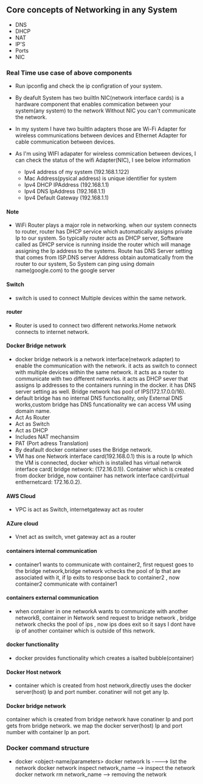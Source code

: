 ## Core concepts of Networking in any System

- DNS
- DHCP
- NAT
- IP'S
- Ports
- NIC

### Real Time use case of above components

- Run ipconfig and check the ip configration of your system.
- By deafult System has two builtIn NIC(network interface cards) is a hardware component that enables commication between  your system(any system) to the network Without NIC you can't communicate the network.

- In my system I have two builtIn adapters those are Wi-Fi Adapter for wireless communications between devices and Ethernet Adapter for cable communication between devices. 
- As I'm using WIFI adapater for wireless commication between devices, I can check the status of the wifi Adapter(NIC), I see below information
    - Ipv4 address of my system (192.168.1.122)
    - Mac Address(pysical address) is unique identifier for system
    - Ipv4 DHCP IPAddress (192.168.1.1)
    - Ipv4 DNS IpAddress (192.168.1.1)
    - Ipv4 Default Gateway (192.168.1.1)
#### Note
- WiFi Router plays a major role in networking. when our system connects to router, router has DHCP service which automatically assigns private Ip to our system. So typically router acts as DHCP server, Software called as DHCP service is running inside the router which will manage assigning the Ip address to the systems. Route has DNS Server setting that comes from ISP.DNS server Address obtain automatically from the router to our system, So System can ping using domain name(google.com) to the google server

#### Switch 
- switch is used to connect Multiple devices within the same network.
#### router
- Router is used to connect two different networks.Home network connects to internet network.

#### Docker Bridge network
- docker bridge network is a network interface(network adapter) to enable the communication with the network. it acts as switch to connect with multiple devices within the same network. it acts as a router to communicate with two different networks. it acts as DHCP sever that assigns Ip addresses to the containers running in the docker. it has DNS server setting as well. Bridge network has pool of IPS(172.17.0.0/16).
- default bridge has no internal DNS functionality, only External DNS works,custom bridge has DNS funcationality we can access VM using domain name.
 - Act As Router
 - Act as Switch
 - Act as DHCP 
 - Includes NAT mechansim
 - PAT (Port adress Translation)
 - By deafault docker container uses the Bridge network.
 - VM has one Network interface card(192.168.0.1) this is a route Ip which the VM is connected, docker which is installed has virtual netwrok interface card( bridge network: (172.16.0.1)). Container which is created from docker bridge, now container has network interface card(virtual enthernetcard: 172.16.0.2).
#### AWS Cloud
- VPC is act as Switch, internetgateway act as router

#### AZure cloud
- Vnet act as switch, vnet gateway act as a router
#### containers internal communication
- container1 wants to communicate with container2, first request goes to the bridge network,bridge network vchecks the pool of Ip that are associated with it, if Ip exits to response back to container2 , now container2 
communicate with container1

#### containers external communication
- when container in one networkA wants to communicate with another networkB, container in Network send request to bridge network , bridge network checks the pool of ips , now ips does exit so it says I dont have ip of another container which is outside of this network.

#### docker functionality
- docker provides functionality which creates a isalted bubble(container)

#### Docker Host network
- container which is created from host network,directly uses the docker server(host) Ip and port number. conatiner will not get any Ip.

#### Docker bridge network
container which is created from bridge network have conatiner Ip and port gets from bridge network. we map the  docker server(host) Ip and port number with container Ip an port.

### Docker command structure
- docker <object-type> <action> <object-name/parameters>
        docker network ls ----> list the network
        docker network inspect network_name --> inspect the network
        docker network rm network_name --> removing the network 